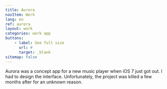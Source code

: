 ```yaml
---
title: Aurora
navItem: Work
lang: en
ref: aurora
layout: work
categories: work app
buttons:
    - label: See full size
      url: #
      target: _blank
sitemap: false
---
```


Aurora was a concept app for a new music player when iOS 7 just got out. I had to design the interface. Unfortunately, the project was killed a few months after for an unknown reason.
